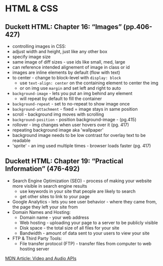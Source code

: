 # HTML & CSS

## Duckett HTML: Chapter 16: “Images” (pp.406-427)

- controlling images in CSS:
- adjust width and height, just like any other box
- specify image size
- same image of diff sizes - use ids like small, med, large
- can reference intended alignement of image in class or id
- images are inline elements by default (flow with text)
- to center - change to block-level with `display: block`
  - use `text-align: center` on the containing element to center the img
  - or on img use `margin` and set left and right to auto
- `background-image` - lets you put an img behind any element
  - will repeat by default to fill the container
- `background-repeat` - set to no-repeat to show image once
- `background-attachment` - fixed = image stays in same position
- scroll - background img moves with scrolling
- `background-position` - position background-image - (pg.415)
- rollover - img changes when user hovers over it (pg. 417)
- repeating background image aka 'wallpaper'
- background image needs to be low contrast for overlay text to be readable
- 'sprite' - an img used multiple times - browser loads faster (pg. 417)

## Duckett HTML: Chapter 19: “Practical Information” (476-492)

- Search Engine Optimization (SEO) - process of making your website more visible in search engine results
  - use keywords in your site that people are likely to search
  - get other sites to link to your page
- Google Analytics - lets you see user behavior - where they came from, the page they left your site from
- Domain Names and Hosting:
  - Domain name - your web address
  - Web hosting - uploading your page to a server to be publicly visible
  - Disk space - the total size of all files for your site
  - Bandwidth - amount of data sent to your users to view your site
- FTP & Third Party Tools:
  - File transfer protocol (FTP) - transfer files from computer to web hosting server

[MDN Article: Video and Audio APIs](https://developer.mozilla.org/en-US/docs/Learn/JavaScript/Client-side_web_APIs/Video_and_audio_APIs)

